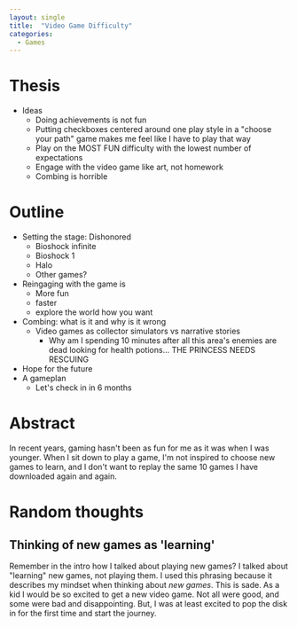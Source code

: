 ```yaml
---
layout: single
title:  "Video Game Difficulty"
categories: 
  - Games
---
```


# Thesis
- Ideas
  - Doing achievements is not fun
  - Putting checkboxes centered around one play style in a "choose your path" game makes me feel like I have to play that way
  - Play on the MOST FUN difficulty with the lowest number of expectations
  - Engage with the video game like art, not homework
  - Combing is horrible

# Outline
- Setting the stage: Dishonored
  - Bioshock infinite
  - Bioshock 1
  - Halo
  - Other games?
- Reingaging with the game is
  - More fun
  - faster
  - explore the world how you want
- Combing: what is it and why is it wrong
  - Video games as collector simulators vs narrative stories
    - Why am I spending 10 minutes after all this area's enemies are dead looking for health potions... THE PRINCESS NEEDS RESCUING
- Hope for the future
- A gameplan
  - Let's check in in 6 months


# Abstract

In recent years, gaming hasn't been as fun for me as it was when I was younger.
When I sit down to play a game, I'm not inspired to choose new games to learn, and I don't want to replay the same 10 games I have downloaded again and again.


# Random thoughts

## Thinking of new games as 'learning'
Remember in the intro how I talked about playing new games?
I talked about "learning" new games, not playing them.
I used this phrasing because it describes my mindset when thinking about _new games_.
This is sade.
As a kid I would be so excited to get a new video game.
Not all were good, and some were bad and disappointing.
But, I was at least excited to pop the disk in for the first time and start the journey.

